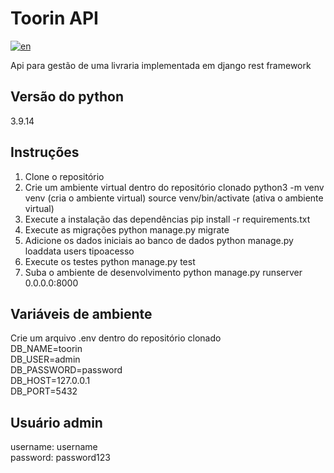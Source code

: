 # Toorin API

[![en](https://img.shields.io/badge/lang-en-red.svg)](https://github.com/LeoFernanndes/toorin-api/blob/develop/README.pt-br.md)

Api para gestão de uma livraria implementada em django rest framework

## Versão do python
3.9.14

## Instruções
1. Clone o repositório
2. Crie um ambiente virtual dentro do repositório clonado
    python3 -m venv venv (cria o ambiente virtual)
    source venv/bin/activate (ativa o ambiente virtual)
3. Execute a instalação das dependências
    pip install -r requirements.txt
4. Execute as migrações
    python manage.py migrate
5. Adicione os dados iniciais ao banco de dados
    python manage.py loaddata users tipoacesso
6. Execute os testes
    python manage.py test
6. Suba o ambiente de desenvolvimento
    python manage.py runserver 0.0.0.0:8000

## Variáveis de ambiente
Crie um arquivo .env dentro do repositório clonado\
    DB_NAME=toorin\
    DB_USER=admin\
    DB_PASSWORD=password\
    DB_HOST=127.0.0.1\
    DB_PORT=5432

## Usuário admin 
username: username\
password: password123
